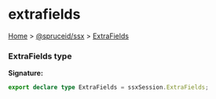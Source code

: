 # extrafields

[Home](https://github.com/spruceid/ssx/blob/main/documentation/reference/ssx-sdk/index.md) > [@spruceid/ssx](./) > [ExtraFields](ssx.extrafields.md)

### ExtraFields type

**Signature:**

```typescript
export declare type ExtraFields = ssxSession.ExtraFields;
```
